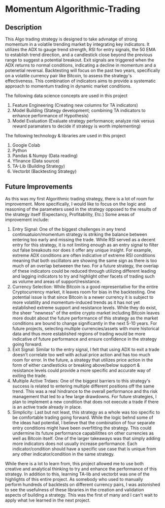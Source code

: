 # Momentum Algorithmic-Trading 
## Description
This Algo trading strategy is designed to take advnatge of strong momentum in a volatile trending market by integrating key indicators. It utilizes the ADX to gauge trend strength, RSI for entry signals, the 50 EMA to establish trend direction, and a candlestick close beyond the previous range to suggest a potential breakout. Exit signals are triggered when the ADX returns to normal conditions, indicating a decline in momentum and a potenetial reversal. Backtesting will focus on the past two years, specifically on a volatile currency pair like Bitcoin, to assess the strategy's effectiveness. This combination of indicators aims to provide a systematic approach to momentum trading in dynamic market conditions.

The following data science concepts are used in this project
1. Feature Engineering (Creating new columns for TA indicators)
2. Model Building (Stategy development; combining TA indicators to enhance performance of Hypothesis)
3. Model Evaluation (Evaluate strategy performance; analyze risk versus reward paramaters to decide if strategy is worth implementing)

The following technology & libraries are used in this project
1. Google Colab
2. Python
3. Pandas & Numpy (Data reading)
4. Yfinance (Data source)
5. TA-Lib (Building Strategy)
6. Vectorbt (Backtesting Strategy)

## Future Improvements
As this was my first Algorithmic trading strategy, there is a lot of room for improvement. More specifically, I would like to focus on the logic and reasoning of the parameters used in the strategy opposed to the results of the strategy itself (Expectancy, Profitability, Etc.) Some areas of improvement include:
1. Entry Signal:
   One of the biggest challenges in any trend continuatuion/momentum strategy is striking the balance between entering too early and missing the trade. While RSI served as a decent entry for this strategy, it is not limiting enough as an entry signal to filter out false breakouts nor does it offer any unique insight. For example, extreme ADX conditions are often indicative of extreme RSI conditions meaning that both oscillators are showing the same sign as there is too much of an overlap betweeen the two. For a future strategy, the overlap of these indicators could be reduced through utilizing different leading and lagging indicators to try and highlight other facets of trading such as volume and areas of support/resistance.
2. Currency Selection:
   While Bitcoin is a good representative for the entire Cryptocurrency market, it leaves room for bias in the backtesting. One potential issue is that since Bitcoin is a newer currency it is subject to more volatility and momentum-induced trends as it has not yet established extreme support and resistance levels. While they do exist, the sheer "newness" of the entire crypto market including Bitcoin leaves more doubt about the future performance of this strategy as the market conditions are bound to change significantly in the next 5-10 years. For future projects, selecting multiple currencies/assets with more historical data and thus more established regions of trading would be more indicative of future performance and ensure confidence in the strategy going forward.
3. Exit Signal:
   Similar to the entry signal, I felt that using ADX to exit a trade doesn't correlate too well with actual price action and has too much room for error. In the future, a strategy that utilizes price action in the form of either candlesticks or breaking above/below support & resistance levels could provide a more specific and accurate way of exiting the trade.
4. Multiple Active Trdaes:
   One of the biggest barriers to this strategy's success is related to entering multiple different positions off the same trend. This was a real hindrance to the overall performance and ths risk management that led to a few large drawdowns. For future strategies, I plan to implement a new condition that does not execute a trade if there is an active trade already in place.
5. Simplicity:
   Last but not least, this strategy as a whole was too specific to be comfortable trading going forward. While the logic behnd some of the ideas had potential, I believe that the combination of four separate entry conditions might have been overfitting the strategy. This could undermine its future performance capabilitites on other currencies as well as Bitcoin itself. One of the larger takeaways was that simply adding more indicators does not usually increase performance. Each indicator/condition should have a specific use case that is unique from any other indicator/condition in the same strategy.

While there is a lot to learn from, this project allowed me to use both creative and analytical thinking to try and enhance the performance of this strategy. In addition to this, learning TA-lib and vectorbt was one of the highlights of this entire project. As somebody who used to manually perform hundreds of backtests on different currency pairs, I was astonished to see the usefulness of these libraries in the creation and validation aspects of building a strategy. This was the first of many and I can't wait to apply what Ive learned in the next project.
